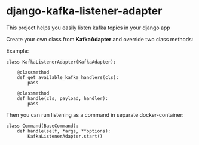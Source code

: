 # django-kafka-listener-adapter
This project helps you easily listen kafka topics in your django app

Create your own class from **KafkaAdapter** and override two class methods:

Example:
```
class KafkaListenerAdapter(KafkaAdapter):

    @classmethod
    def get_available_kafka_handlers(cls):
        pass

    @classmethod
    def handle(cls, payload, handler):
        pass
```
                                         
Then you can run listening as a command in separate docker-container:

```
class Command(BaseCommand):
    def handle(self, *args, **options):
        KafkaListenerAdapter.start()
```

